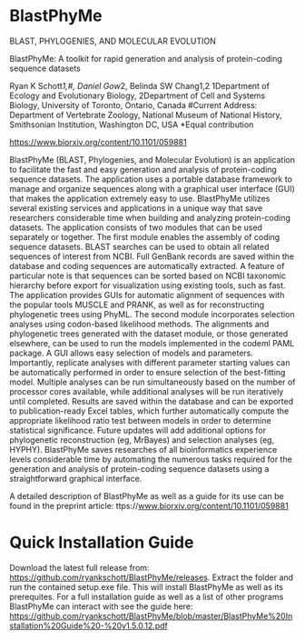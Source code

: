 # BlastPhyMe

BLAST, PHYLOGENIES, AND MOLECULAR EVOLUTION

BlastPhyMe: A toolkit for rapid generation and analysis of protein-coding sequence datasets

Ryan K Schott*1,#, Daniel Gow*2, Belinda SW Chang1,2
1Department of Ecology and Evolutionary Biology, 2Department of Cell and Systems Biology, University of Toronto, Ontario, Canada
#Current Address: Department of Vertebrate Zoology, National Museum of National History, Smithsonian Institution, Washington DC, USA
*Equal contribution

https://www.biorxiv.org/content/10.1101/059881

BlastPhyMe (BLAST, Phylogenies, and Molecular Evolution) is an application to facilitate the fast and easy generation and analysis of protein-coding sequence datasets. The application uses a portable database framework to manage and organize sequences along with a graphical user interface (GUI) that makes the application extremely easy to use. BlastPhyMe utilizes several existing services and applications in a unique way that save researchers considerable time when building and analyzing protein-coding datasets. The application consists of two modules that can be used separately or together. The first module enables the assembly of coding sequence datasets. BLAST searches can be used to obtain all related sequences of interest from NCBI. Full GenBank records are saved within the database and coding sequences are automatically extracted. A feature of particular note is that sequences can be sorted based on NCBI taxonomic hierarchy before export for visualization using existing tools, such as fast. The application provides GUIs for automatic alignment of sequences with the popular tools MUSCLE and PRANK, as well as for reconstructing phylogenetic trees using PhyML. The second module incorporates selection analyses using codon-based likelihood methods. The alignments and phylogenetic trees generated with the dataset module, or those generated elsewhere, can be used to run the models implemented in the codeml PAML package. A GUI allows easy selection of models and parameters. Importantly, replicate analyses with different parameter starting values can be automatically performed in order to ensure selection of the best-fitting model. Multiple analyses can be run simultaneously based on the number of processor cores available, while additional analyses will be run iteratively until completed. Results are saved within the database and can be exported to publication-ready Excel tables, which further automatically compute the appropriate likelihood ratio test between models in order to determine statistical significance. Future updates will add additional options for phylogenetic reconstruction (eg, MrBayes) and selection analyses (eg, HYPHY). BlastPhyMe saves researches of all bioinformatics experience levels considerable time by automating the numerous tasks required for the generation and analysis of protein-coding sequence datasets using a straightforward graphical interface.

A detailed description of BlastPhyMe as well as a guide for its use can be found in the preprint article: ttps://www.biorxiv.org/content/10.1101/059881


# Quick Installation Guide

Download the latest full release from: https://github.com/ryankschott/BlastPhyMe/releases.
Extract the folder and run the contained setup.exe file. This will install BlastPhyMe as well as its prerequites. For a full installation guide as well as a list of other programs BlastPhyMe can interact with see the guide here: https://github.com/ryankschott/BlastPhyMe/blob/master/BlastPhyMe%20Installation%20Guide%20-%20v1.5.0.12.pdf
